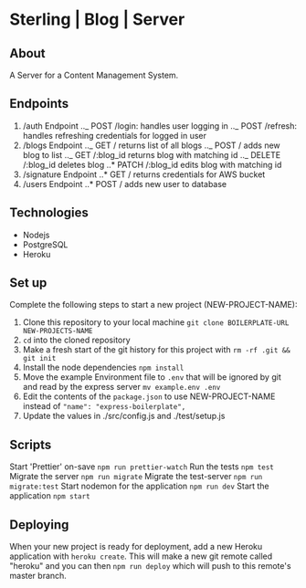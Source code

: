 # Sterling | Blog | Server

## About

A Server for a Content Management System.

## Endpoints

1. /auth Endpoint
   .._ POST /login: handles user logging in
   .._ POST /refresh: handles refreshing credentials for logged in user
2. /blogs Endpoint
   .._ GET / returns list of all blogs
   .._ POST / adds new blog to list
   .._ GET /:blog_id returns blog with matching id
   .._ DELETE /:blog_id deletes blog
   ..\* PATCH /:blog_id edits blog with matching id
3. /signature Endpoint
   ..\* GET / returns credentials for AWS bucket
4. /users Endpoint
   ..\* POST / adds new user to database

## Technologies

- Nodejs
- PostgreSQL
- Heroku

## Set up

Complete the following steps to start a new project (NEW-PROJECT-NAME):

1. Clone this repository to your local machine `git clone BOILERPLATE-URL NEW-PROJECTS-NAME`
2. `cd` into the cloned repository
3. Make a fresh start of the git history for this project with `rm -rf .git && git init`
4. Install the node dependencies `npm install`
5. Move the example Environment file to `.env` that will be ignored by git and read by the express server `mv example.env .env`
6. Edit the contents of the `package.json` to use NEW-PROJECT-NAME instead of `"name": "express-boilerplate",`
7. Update the values in ./src/config.js and ./test/setup.js

## Scripts

Start 'Prettier' on-save `npm run prettier-watch`
Run the tests `npm test`
Migrate the server `npm run migrate`
Migrate the test-server `npm run migrate:test`
Start nodemon for the application `npm run dev`
Start the application `npm start`

## Deploying

When your new project is ready for deployment, add a new Heroku application with `heroku create`. This will make a new git remote called "heroku" and you can then `npm run deploy` which will push to this remote's master branch.
